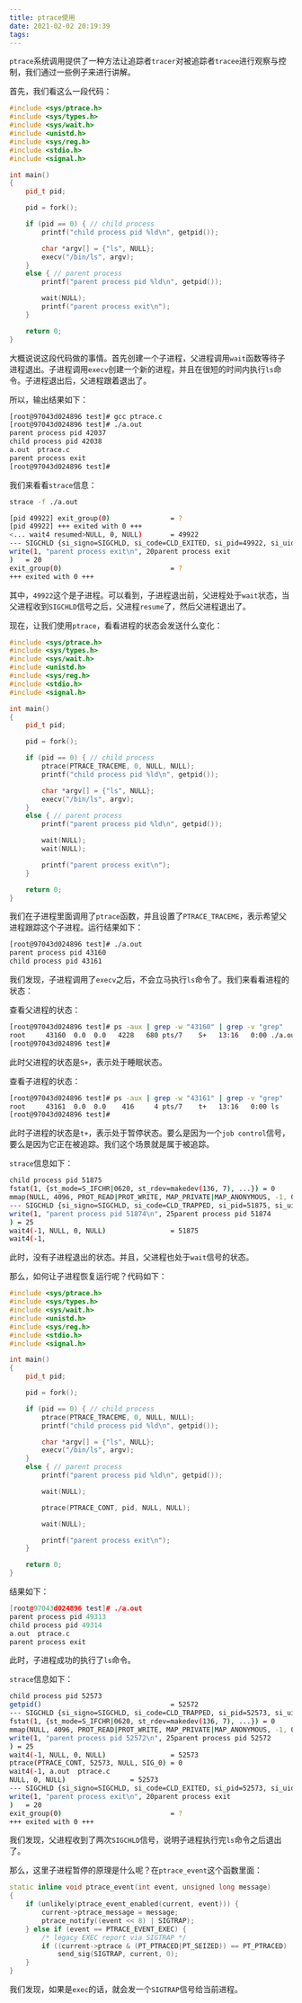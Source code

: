 ```yaml
---
title: ptrace使用
date: 2021-02-02 20:19:39
tags:
---
```


`ptrace`系统调用提供了一种方法让追踪者`tracer`对被追踪者`tracee`进行观察与控制，我们通过一些例子来进行讲解。

首先，我们看这么一段代码：

```cpp
#include <sys/ptrace.h>
#include <sys/types.h>
#include <sys/wait.h>
#include <unistd.h>
#include <sys/reg.h>
#include <stdio.h>
#include <signal.h>

int main()
{
    pid_t pid;

    pid = fork();

    if (pid == 0) { // child process
        printf("child process pid %ld\n", getpid());

        char *argv[] = {"ls", NULL};
        execv("/bin/ls", argv);
    }
    else { // parent process
        printf("parent process pid %ld\n", getpid());

        wait(NULL);
        printf("parent process exit\n");
    }

    return 0;
}
```

大概说说这段代码做的事情。首先创建一个子进程，父进程调用`wait`函数等待子进程退出。子进程调用`execv`创建一个新的进程，并且在很短的时间内执行`ls`命令。子进程退出后，父进程跟着退出了。

所以，输出结果如下：

```bash
[root@97043d024896 test]# gcc ptrace.c
[root@97043d024896 test]# ./a.out
parent process pid 42037
child process pid 42038
a.out  ptrace.c
parent process exit
[root@97043d024896 test]#
```

我们来看看`strace`信息：

```bash
strace -f ./a.out

[pid 49922] exit_group(0)               = ?
[pid 49922] +++ exited with 0 +++
<... wait4 resumed>NULL, 0, NULL)       = 49922
--- SIGCHLD {si_signo=SIGCHLD, si_code=CLD_EXITED, si_pid=49922, si_uid=0, si_status=0, si_utime=0, si_stime=0} ---
write(1, "parent process exit\n", 20parent process exit
)   = 20
exit_group(0)                           = ?
+++ exited with 0 +++
```

其中，`49922`这个是子进程。可以看到，子进程退出前，父进程处于`wait`状态，当父进程收到`SIGCHLD`信号之后，父进程`resume`了，然后父进程退出了。

现在，让我们使用`ptrace`，看看进程的状态会发送什么变化：

```cpp
#include <sys/ptrace.h>
#include <sys/types.h>
#include <sys/wait.h>
#include <unistd.h>
#include <sys/reg.h>
#include <stdio.h>
#include <signal.h>

int main()
{
    pid_t pid;

    pid = fork();

    if (pid == 0) { // child process
        ptrace(PTRACE_TRACEME, 0, NULL, NULL);
        printf("child process pid %ld\n", getpid());

        char *argv[] = {"ls", NULL};
        execv("/bin/ls", argv);
    }
    else { // parent process
        printf("parent process pid %ld\n", getpid());

        wait(NULL);
        wait(NULL);

        printf("parent process exit\n");
    }

    return 0;
}
```

我们在子进程里面调用了`ptrace`函数，并且设置了`PTRACE_TRACEME`，表示希望父进程跟踪这个子进程。运行结果如下：

```bash
[root@97043d024896 test]# ./a.out
parent process pid 43160
child process pid 43161

```

我们发现，子进程调用了`execv`之后，不会立马执行`ls`命令了。我们来看看进程的状态：

查看父进程的状态：

```bash
[root@97043d024896 test]# ps -aux | grep -w "43160" | grep -v "grep"
root     43160  0.0  0.0   4228   680 pts/7    S+   13:16   0:00 ./a.out
[root@97043d024896 test]#
```

此时父进程的状态是`S+`，表示处于睡眠状态。

查看子进程的状态：

```bash
[root@97043d024896 test]# ps -aux | grep -w "43161" | grep -v "grep"
root     43161  0.0  0.0    416     4 pts/7    t+   13:16   0:00 ls
[root@97043d024896 test]#
```

此时子进程的状态是`t+`，表示处于暂停状态。要么是因为一个`job control`信号，要么是因为它正在被追踪。我们这个场景就是属于被追踪。

`strace`信息如下：

```bash
child process pid 51875
fstat(1, {st_mode=S_IFCHR|0620, st_rdev=makedev(136, 7), ...}) = 0
mmap(NULL, 4096, PROT_READ|PROT_WRITE, MAP_PRIVATE|MAP_ANONYMOUS, -1, 0) = 0x7fb5a89b1000
--- SIGCHLD {si_signo=SIGCHLD, si_code=CLD_TRAPPED, si_pid=51875, si_uid=0, si_status=SIGTRAP, si_utime=0, si_stime=0} ---
write(1, "parent process pid 51874\n", 25parent process pid 51874
) = 25
wait4(-1, NULL, 0, NULL)                = 51875
wait4(-1,
```

此时，没有子进程退出的状态。并且，父进程也处于`wait`信号的状态。

那么，如何让子进程恢复运行呢？代码如下：

```cpp
#include <sys/ptrace.h>
#include <sys/types.h>
#include <sys/wait.h>
#include <unistd.h>
#include <sys/reg.h>
#include <stdio.h>
#include <signal.h>

int main()
{
    pid_t pid;

    pid = fork();

    if (pid == 0) { // child process
        ptrace(PTRACE_TRACEME, 0, NULL, NULL);
        printf("child process pid %ld\n", getpid());

        char *argv[] = {"ls", NULL};
        execv("/bin/ls", argv);
    }
    else { // parent process
        printf("parent process pid %ld\n", getpid());

        wait(NULL);

        ptrace(PTRACE_CONT, pid, NULL, NULL);

        wait(NULL);

        printf("parent process exit\n");
    }

    return 0;
}
```

结果如下：

```cpp
[root@97043d024896 test]# ./a.out
parent process pid 49313
child process pid 49314
a.out  ptrace.c
parent process exit
```

此时，子进程成功的执行了`ls`命令。

`strace`信息如下：

```bash
child process pid 52573
getpid()                                = 52572
--- SIGCHLD {si_signo=SIGCHLD, si_code=CLD_TRAPPED, si_pid=52573, si_uid=0, si_status=SIGTRAP, si_utime=0, si_stime=0} ---
fstat(1, {st_mode=S_IFCHR|0620, st_rdev=makedev(136, 7), ...}) = 0
mmap(NULL, 4096, PROT_READ|PROT_WRITE, MAP_PRIVATE|MAP_ANONYMOUS, -1, 0) = 0x7f6eb99d8000
write(1, "parent process pid 52572\n", 25parent process pid 52572
) = 25
wait4(-1, NULL, 0, NULL)                = 52573
ptrace(PTRACE_CONT, 52573, NULL, SIG_0) = 0
wait4(-1, a.out  ptrace.c
NULL, 0, NULL)                = 52573
--- SIGCHLD {si_signo=SIGCHLD, si_code=CLD_EXITED, si_pid=52573, si_uid=0, si_status=0, si_utime=0, si_stime=0} ---
write(1, "parent process exit\n", 20parent process exit
)   = 20
exit_group(0)                           = ?
+++ exited with 0 +++
```

我们发现，父进程收到了两次`SIGCHLD`信号，说明子进程执行完`ls`命令之后退出了。

那么，这里子进程暂停的原理是什么呢？在`ptrace_event`这个函数里面：

```cpp
static inline void ptrace_event(int event, unsigned long message)
{
    if (unlikely(ptrace_event_enabled(current, event))) {
        current->ptrace_message = message;
        ptrace_notify((event << 8) | SIGTRAP);
    } else if (event == PTRACE_EVENT_EXEC) {
        /* legacy EXEC report via SIGTRAP */
        if ((current->ptrace & (PT_PTRACED|PT_SEIZED)) == PT_PTRACED)
            send_sig(SIGTRAP, current, 0);
    }
}
```

我们发现，如果是`exec`的话，就会发一个`SIGTRAP`信号给当前进程。
